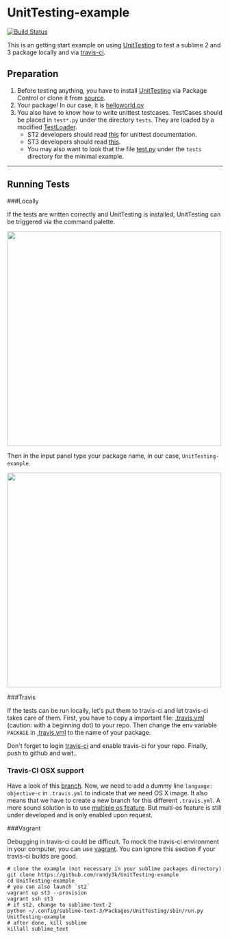 UnitTesting-example
===================
[![Build Status](https://travis-ci.org/randy3k/UnitTesting-example.png?branch=master)](https://travis-ci.org/randy3k/UnitTesting-example)

This is an getting start example on using [UnitTesting](https://github.com/randy3k/UnitTesting) to test a sublime 2 and 3 package locally and via [travis-ci](https://travis-ci.org).

Preparation
---
1. Before testing anything, you have to install [UnitTesting](https://github.com/randy3k/UnitTesting) via Package Control or clone it from [source](https://github.com/randy3k/UnitTesting).
2. Your package! In our case, it is [helloworld.py](https://github.com/randy3k/UnitTesting-example/blob/master/helloworld.py)
3. You also have to know how to write unittest testcases. TestCases should be placed in `test*.py` under the directory `tests`. They are loaded by a modified [TestLoader](https://github.com/randy3k/UnitTesting/blob/master/loader.py).
    - ST2 developers should read [this](http://docs.python.org/2.6/library/unittest.html) for unittest documentation.
    - ST3 developers should read [this](http://docs.python.org/3.3/library/unittest.html). 
    - You may also want to look that the file [test.py](https://github.com/randy3k/UnitTesting-example/blob/master/tests/test.py) under the `tests` directory for the minimal example.

------------

Running Tests
----

###Locally

If the tests are written correctly and UnitTesting is installed, UnitTesting can be triggered via the command palette.

<img src='https://raw.github.com/randy3k/UnitTesting-example/fig/cp.png' width='500'></img>

Then in the input panel type your package name, in our case, `UnitTesting-example`.

<img src='https://raw.github.com/randy3k/UnitTesting-example/fig/op.png' width='500'></img>

###Travis

If the tests can be run locally, let's put them to travis-ci and let travis-ci takes care of them. First, you have to copy a important file: [.travis.yml](https://github.com/randy3k/UnitTesting-example/blob/master/.travis.yml) (caution: with a beginning dot) to your repo. Then change the env variable `PACKAGE` in [.travis.yml](https://github.com/randy3k/UnitTesting-example/blob/master/.travis.yml) to the name of your package.

Don't forget to login [travis-ci](https://travis-ci.org) and enable travis-ci for your repo. 
Finally, push to github and wait..


### Travis-CI OSX support

Have a look of this [branch](https://github.com/randy3k/UnitTesting-example/tree/osx).
Now, we need to add a dummy line `language: objective-c` in `.travis.yml` to indicate that we need OS X image. It also means that we have to create a new branch for this different `.travis.yml`. A more sound solution is to use [multiple os feature](http://blog.travis-ci.com/2014-05-13-multi-os-feature-available/). But muiti-os feature is still under developed and is only enabled upon request. 

###Vagrant

Debugging in travis-ci could be difficult. To mock the travis-ci environment in your computer, you can use [vagrant](http://www.vagrantup.com). You can ignore this section if your travis-ci builds are good.


```
# clone the example (not necessary in your sublime packages directory)
git clone https://github.com/randy3k/UnitTesting-example
cd UnitTesting-example
# you can also launch `st2`
vagrant up st3 --provision
vagrant ssh st3
# if st2, change to sublime-text-2
python ~/.config/sublime-text-3/Packages/UnitTesting/sbin/run.py UnitTesting-example
# after done, kill sublime
killall sublime_text
```

